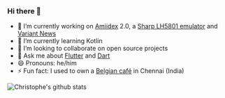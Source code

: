 ### Hi there 👋

- 🔭 I’m currently working on [Amiidex](https://play.google.com/store/apps/details?id=com.happytracebook.amiidex&hl=en_US) 2.0, a [Sharp LH5801 emulator](https://github.com/cbonello/lh5801) and [Variant News](https://play.google.com/store/apps/details?id=com.electrixsheep.variant&hl=en_US)
- 🌱 I’m currently learning Kotlin
- 👯 I’m looking to collaborate on open source projects
- 💬 Ask me about [Flutter](https://flutter.dev/) and [Dart](https://dart.dev/)
- 😄 Pronouns: he/him
- ⚡ Fun fact: I used to own a [Belgian café](https://www.instagram.com/wafobel/) in Chennai (India)

![Christophe's github stats](https://github-readme-stats.vercel.app/api?username=cbonello&hide_border=true)
